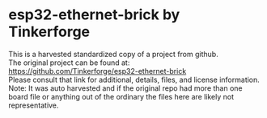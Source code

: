 
# esp32-ethernet-brick by Tinkerforge  
This is a harvested standardized copy of a project from github.  
The original project can be found at:  
https://github.com/Tinkerforge/esp32-ethernet-brick  
Please consult that link for additional, details, files, and license information.  
Note: It was auto harvested and if the original repo had more than one board file or anything out of the ordinary the files here are likely not representative.  
    